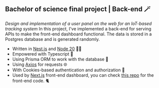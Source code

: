 ## Bachelor of science final project | ‌Back-end 🪄
*Design and implementation of a user panel on the web for an IoT-based tracking system*
In this project, I've implemented a back-end for serving APIs to make the front-end dashboard functional. The data is stored in a Postgres database and is generated randomly. 
- Written in [Nest.js](https://nestjs.com/) and [Node 20](https://nodejs.org/en) 🤘🏻
- Empowered with Typescript 🧵
- Using Prisma ORM to work with the database 💚
- Using [Axios](https://axios-http.com/) for requests 🌐
- With Cookies-based authentication and authorization 🍪
- Used by [Next.js](https://nextjs.org/) front-end dashboard, you can check [this repo](https://github.com/Nicki-Di/bsc-project-frontend/) for the front-end code. 🐈
